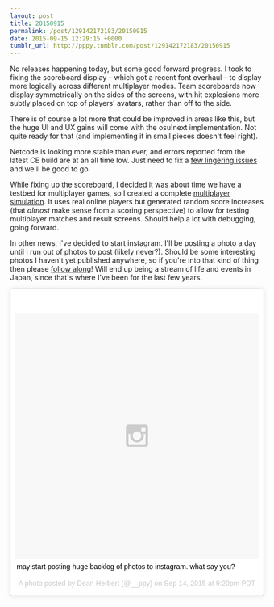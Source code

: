 ```yaml
---
layout: post
title: 20150915
permalink: /post/129142172183/20150915
date: 2015-09-15 12:29:15 +0000
tumblr_url: http://pppy.tumblr.com/post/129142172183/20150915
---
```

<p>No releases happening today, but some good forward progress. I took to fixing the scoreboard display – which got a recent font overhaul – to display more logically across different multiplayer modes. Team scoreboards now display symmetrically on the sides of the screens, with hit explosions more subtly placed on top of players' avatars, rather than off to the side.

There is of course a lot more that could be improved in areas like this, but the huge UI and UX gains will come with the osu!next implementation. Not quite ready for that (and implementing it in small pieces doesn't feel right).

Netcode is looking more stable than ever, and errors reported from the latest CE build are at an all time low. Just need to fix a [few lingering issues](http://puu.sh/kc2Bi/e703656e2d.png) and we'll be good to go.

While fixing up the scoreboard, I decided it was about time we have a testbed for multiplayer games, so I created a complete [multiplayer](http://puu.sh/kc1z6/94d5c619a3.mp4) [simulation](http://puu.sh/kc0Fv/47e735a2e5.mp4). It uses real online players but generated random score increases (that *almost* make sense from a scoring perspective) to allow for testing multiplayer matches and result screens. Should help a lot with debugging, going forward.

In other news, I've decided to start instagram. I'll be posting a photo a day until I run out of photos to post (likely never?). Should be some interesting photos I haven't yet published anywhere, so if you're into that kind of thing then please [follow along](http://instagram.com/__ppy)! Will end up being a stream of life and events in Japan, since that's where I've been for the last few years.

</p><blockquote class="instagram-media" data-instgrm-captioned data-instgrm-version="4" style=" background:#FFF; border:0; border-radius:3px; box-shadow:0 0 1px 0 rgba(0,0,0,0.5),0 1px 10px 0 rgba(0,0,0,0.15); margin: 1px; max-width:658px; padding:0; width:99.375%; width:-webkit-calc(100% - 2px); width:calc(100% - 2px);"><div style="padding:8px;"> <div style=" background:#F8F8F8; line-height:0; margin-top:40px; padding:50.0% 0; text-align:center; width:100%;"> <div style=" background:url(data:image/png;base64,iVBORw0KGgoAAAANSUhEUgAAACwAAAAsCAMAAAApWqozAAAAGFBMVEUiIiI9PT0eHh4gIB4hIBkcHBwcHBwcHBydr+JQAAAACHRSTlMABA4YHyQsM5jtaMwAAADfSURBVDjL7ZVBEgMhCAQBAf//42xcNbpAqakcM0ftUmFAAIBE81IqBJdS3lS6zs3bIpB9WED3YYXFPmHRfT8sgyrCP1x8uEUxLMzNWElFOYCV6mHWWwMzdPEKHlhLw7NWJqkHc4uIZphavDzA2JPzUDsBZziNae2S6owH8xPmX8G7zzgKEOPUoYHvGz1TBCxMkd3kwNVbU0gKHkx+iZILf77IofhrY1nYFnB/lQPb79drWOyJVa/DAvg9B/rLB4cC+Nqgdz/TvBbBnr6GBReqn/nRmDgaQEej7WhonozjF+Y2I/fZou/qAAAAAElFTkSuQmCC); display:block; height:44px; margin:0 auto -44px; position:relative; top:-22px; width:44px;"></div></div> <p style=" margin:8px 0 0 0; padding:0 4px;"> <a href="https://instagram.com/p/7ozt-6htV7/" style=" color:#000; font-family:Arial,sans-serif; font-size:14px; font-style:normal; font-weight:normal; line-height:17px; text-decoration:none; word-wrap:break-word;" target="_top">may start posting huge backlog of photos to instagram. what say you?</a></p> <p style=" color:#c9c8cd; font-family:Arial,sans-serif; font-size:14px; line-height:17px; margin-bottom:0; margin-top:8px; overflow:hidden; padding:8px 0 7px; text-align:center; text-overflow:ellipsis; white-space:nowrap;">A photo posted by Dean Herbert (@__ppy) on <time style=" font-family:Arial,sans-serif; font-size:14px; line-height:17px;" datetime="2015-09-15T04:20:49+00:00">Sep 14, 2015 at 9:20pm PDT</time></p></div></blockquote>
<script async defer src="//platform.instagram.com/en_US/embeds.js"></script>